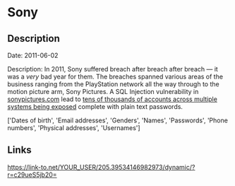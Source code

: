 # Sony

## Description

Date: 2011-06-02

Description:
In 2011, Sony suffered breach after breach after breach &mdash; it was a <em>very</em> bad year for them. The breaches spanned various areas of the business ranging from the PlayStation network all the way through to the motion picture arm, Sony Pictures. A SQL Injection vulnerability in <a href="http://www.sonypictures.com" target="_blank" rel="noopener">sonypictures.com</a> lead to <a href="http://www.troyhunt.com/2011/06/brief-sony-password-analysis.html" target="_blank" rel="noopener">tens of thousands of accounts across multiple systems being exposed</a> complete with plain text passwords.


['Dates of birth', 'Email addresses', 'Genders', 'Names', 'Passwords', 'Phone numbers', 'Physical addresses', 'Usernames']

## Links

https://link-to.net/YOUR_USER/205.39534146982973/dynamic/?r=c29ueS5jb20=